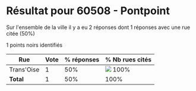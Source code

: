 # Résultat pour 60508 - Pontpoint

Sur l'ensemble de la ville il y a eu 2 réponses dont 1 réponses avec une rue citée (50%)

1 points noirs identifiés

| Rue | Vote | % réponses | % Nb rues cités|
|-----|------|------------|----------------|
| Trans'Oise | 1 | 50% | <img src="../../img/bar_100.gif" />&nbsp;100%|
| **Total** | 1 | 50% | 100%|
